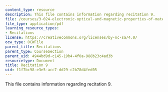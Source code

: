 ```yaml
---
content_type: resource
description: This file contains information regarding recitation 9.
file: /courses/3-024-electronic-optical-and-magnetic-properties-of-materials-spring-2013/f1f7bc98e3e5acc7dd29c2b78d4fed05_MIT3_024S13_2012rec9.pdf
file_type: application/pdf
learning_resource_types:
- Recitations
license: https://creativecommons.org/licenses/by-nc-sa/4.0/
ocw_type: OCWFile
parent_title: Recitations
parent_type: CourseSection
parent_uid: 4944bd9d-c145-19b4-4f0a-988b23c4ad3b
resourcetype: Document
title: Recitation 9
uid: f1f7bc98-e3e5-acc7-dd29-c2b78d4fed05
---
```

This file contains information regarding recitation 9.